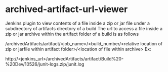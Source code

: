 archived-artifact-url-viewer
============================

Jenkins plugin to view contents of a file inside a zip or jar file under a subdirectory of artifacts directory of a build
The url to access a file inside a zip or jar archive within the artifact folder of a build is as follows

/archivedArtifacts/artifact/&lt;job_name&gt;/&lt;build_number/&lt;relative location of zip or jarfile within artifact folder&gt;/&lt;location of file within archive&gt;
Ex: 

http://&lt;jenkins_url&gt;/archivedArtifacts/artifact/Build%20-%20Dev/10526/junit-logs.zip/junit.log

